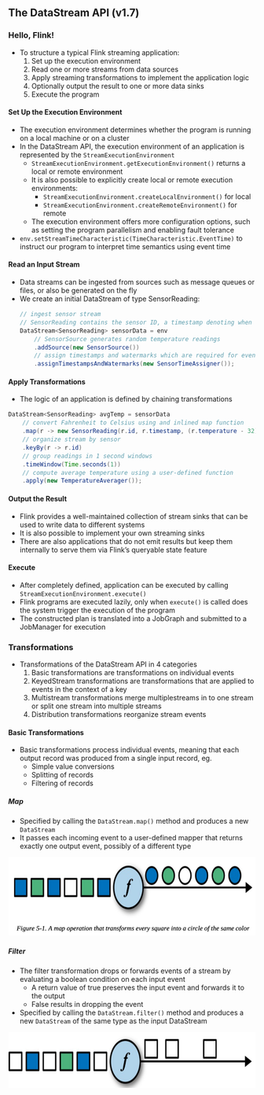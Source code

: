 ## The DataStream API (v1.7)

### Hello, Flink!

- To structure a typical Flink streaming application:
  1. Set up the execution environment
  2. Read one or more streams from data sources
  3. Apply streaming transformations to implement the application logic
  4. Optionally output the result to one or more data sinks
  5. Execute the program

#### Set Up the Execution Environment

- The execution environment determines whether the program is running on a local machine or on a cluster
- In the DataStream API, the execution environment of an application is represented by the `StreamExecutionEnvironment`
  - `StreamExecutionEnvironment.getExecutionEnvironment()` returns a local or remote environment
  - It is also possible to explicitly create local or remote execution environments:
    - `StreamExecutionEnvironment.createLocalEnvironment()` for local
    - `StreamExecutionEnvironment.createRemoteEnvironment()` for remote
  - The execution environment offers more configuration options, such as setting the program parallelism and enabling fault tolerance
- `env.setStreamTimeCharacteristic(TimeCharacteristic.EventTime)` to instruct our program to interpret time semantics using event time

#### Read an Input Stream

- Data streams can be ingested from sources such as message queues or files, or also be generated on the fly
- We create an initial DataStream of type SensorReading:
  ```java
  // ingest sensor stream
  // SensorReading contains the sensor ID, a timestamp denoting when the measurement was taken, and the measured temperature
  DataStream<SensorReading> sensorData = env
      // SensorSource generates random temperature readings
      .addSource(new SensorSource())
      // assign timestamps and watermarks which are required for event time
      .assignTimestampsAndWatermarks(new SensorTimeAssigner());
  ```

#### Apply Transformations

- The logic of an application is defined by chaining transformations

```java
DataStream<SensorReading> avgTemp = sensorData
    // convert Fahrenheit to Celsius using and inlined map function
    .map(r -> new SensorReading(r.id, r.timestamp, (r.temperature - 32) * (5.0 / 9.0)))
    // organize stream by sensor
    .keyBy(r -> r.id)
    // group readings in 1 second windows
    .timeWindow(Time.seconds(1))
    // compute average temperature using a user-defined function
    .apply(new TemperatureAverager());
```

#### Output the Result

- Flink provides a well-maintained collection of stream sinks that can be used to write data to different systems
- It is also possible to implement your own streaming sinks
- There are also applications that do not emit results but keep them internally to serve them via Flink’s queryable state feature

#### Execute

- After completely defined, application can be executed by calling `StreamExecutionEnvironment.execute()`
- Flink programs are executed lazily, only when `execute()` is called does the system trigger the execution of the program
- The constructed plan is translated into a JobGraph and submitted to a JobManager for execution

### Transformations

- Transformations of the DataStream API in 4 categories
  1. Basic transformations are transformations on individual events
  2. KeyedStream transformations are transformations that are applied to events in the context of a key
  3. Multistream transformations merge multiplestreams in to one stream or split one stream into multiple streams
  4. Distribution transformations reorganize stream events

#### Basic Transformations

- Basic transformations process individual events, meaning that each output record was produced from a single input record, eg.
  - Simple value conversions
  - Splitting of records
  - Filtering of records

##### Map

- Specified by calling the `DataStream.map()` method and produces a new `DataStream`
- It passes each incoming event to a user-defined mapper that returns exactly one output event, possibly of a different type

![](./map_transformation.png)

##### Filter

- The filter transformation drops or forwards events of a stream by evaluating a boolean condition on each input event
  - A return value of true preserves the input event and forwards it to the output
  - False results in dropping the event
- Specified by calling the `DataStream.filter()` method and produces a new `DataStream` of the same type as the input DataStream

![](./filter_transformation.png)

